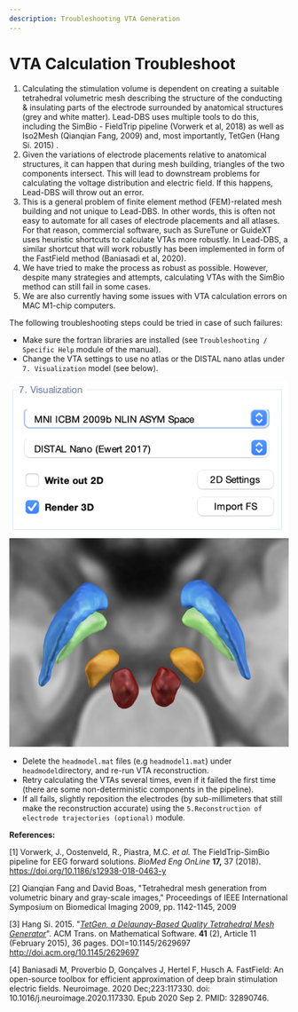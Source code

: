 ```yaml
---
description: Troubleshooting VTA Generation
---
```


# VTA Calculation Troubleshoot

1. Calculating the stimulation volume is dependent on creating a suitable tetrahedral volumetric mesh describing the structure of the conducting & insulating parts of the electrode surrounded by anatomical structures (grey and white matter). Lead-DBS uses multiple tools to do this, including the SimBio - FieldTrip pipeline (Vorwerk et al, 2018) as well as Iso2Mesh (Qianqian Fang, 2009) and, most importantly, TetGen (Hang Si. 2015) .
2. Given the variations of electrode placements relative to anatomical structures, it can happen that during mesh building, triangles of the two components intersect. This will lead to downstream problems for calculating the voltage distribution and electric field. If this happens, Lead-DBS will throw out an error.
3. This is a general problem of finite element method (FEM)-related mesh building and not unique to Lead-DBS. In other words, this is often not easy to automate for all cases of electrode placements and all atlases. For that reason, commercial software, such as SureTune or GuideXT uses heuristic shortcuts to calculate VTAs more robustly. In Lead-DBS, a similar shortcut that will work robustly has been implemented in form of the FastField method (Baniasadi et al, 2020).
4. We have tried to make the process as robust as possible. However, despite many strategies and attempts, calculating VTAs with the SimBio method can still fail in some cases.
5. We are also currently having some issues with VTA calculation errors on MAC M1-chip computers.&#x20;

The following troubleshooting steps could be tried in case of such failures:

* Make sure the fortran libraries are installed (see `Troubleshooting / Specific Help` module of the manual).
* Change the VTA settings to use no atlas or the DISTAL nano atlas under `7. Visualization` model (see below).

![](<../../.gitbook/assets/Screen Shot 2022-07-19 at 10.12.20 AM.png>)![](<../../.gitbook/assets/Screen Shot 2022-07-19 at 10.13.41 AM.png>)

* Delete the `headmodel.mat` files (e.g `headmodel1.mat`) under `headmodel`directory, and re-run VTA reconstruction.
* Retry calculating the VTAs several times, even if it failed the first time (there are some non-deterministic components in the pipeline).
* If all fails, slightly reposition the electrodes (by sub-millimeters that still make the reconstruction accurate) using the `5.Reconstruction of electrode trajectories (optional)` module.

**References:**

\[1] Vorwerk, J., Oostenveld, R., Piastra, M.C. _et al._ The FieldTrip-SimBio pipeline for EEG forward solutions. _BioMed Eng OnLine_ **17,** 37 (2018). https://doi.org/10.1186/s12938-018-0463-y

\[2] Qianqian Fang and David Boas, "Tetrahedral mesh generation from volumetric binary and gray-scale images," Proceedings of IEEE International Symposium on Biomedical Imaging 2009, pp. 1142-1145, 2009&#x20;

\[3] Hang Si. 2015. "[_TetGen, a Delaunay-Based Quality Tetrahedral Mesh Generator_](http://doi.acm.org/10.1145/2629697)". ACM Trans. on Mathematical Software. **41** (2), Article 11 (February 2015), 36 pages. DOI=10.1145/2629697 http://doi.acm.org/10.1145/2629697

\[4] Baniasadi M, Proverbio D, Gonçalves J, Hertel F, Husch A. FastField: An open-source toolbox for efficient approximation of deep brain stimulation electric fields. Neuroimage. 2020 Dec;223:117330. doi: 10.1016/j.neuroimage.2020.117330. Epub 2020 Sep 2. PMID: 32890746.

